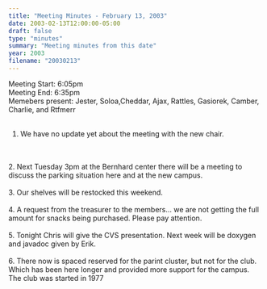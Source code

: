 ```yaml
---
title: "Meeting Minutes - February 13, 2003"
date: 2003-02-13T12:00:00-05:00
draft: false
type: "minutes"
summary: "Meeting minutes from this date"
year: 2003
filename: "20030213"
---
```


Meeting Start: 6:05pm
<br>
Meeting End: 6:35pm
<br>
Memebers present: Jester, Soloa,Cheddar, Ajax, Rattles, Gasiorek, Camber, Charlie, and Rtfmerr
<br>
<br>
1. We have no update yet about the meeting with the new chair.
<br>
<br>
2. Next Tuesday 3pm at the Bernhard center there will be a meeting to discuss the parking situation here and at the new campus.
<br>
<br>
3. Our shelves will be restocked this weekend.
<br>
<br>
4. A request from the treasurer to the members... we are not getting the full amount for snacks being purchased. Please pay attention.
<br>
<br>
5. Tonight Chris will give the CVS presentation. Next week will be doxygen and javadoc given by Erik.
<br>
<br>
6. There now is spaced reserved for the parint cluster, but not for the club. Which has been here longer and provided more support for the campus. The club was started in 1977
<br>

